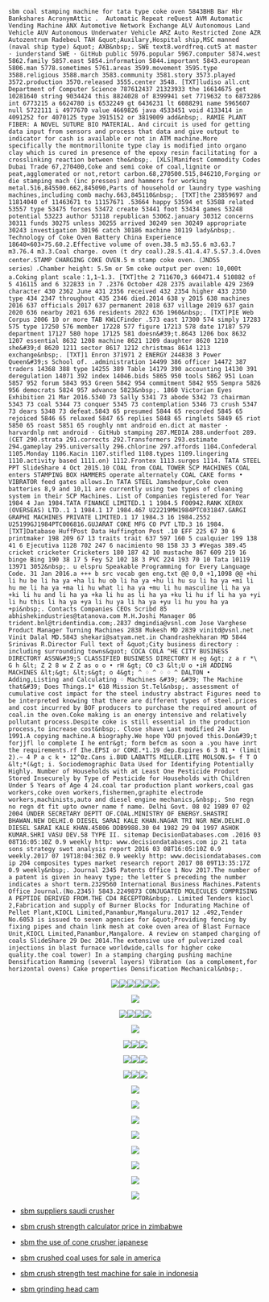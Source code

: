
```
sbm coal stamping machine for tata type coke oven 5843BHB Bar Hbr Bankshares AcronymAttic .  Automatic Repeat reQuest AVM Automatic Vending Machine ANX Automotive Network Exchange ALV Autonomous Land Vehicle AUV Autonomous Underwater Vehicle ARZ Auto Restricted Zone AZR Autozentrum Radebeul TAH &quot;Auxilary,Hospital ship,MSC manned (naval ship type) &quot; AXB&nbsp;. SWE text8.wordfreq.cut5 at master · iunderstand SWE · GitHub public 5976.popular 5967.computer 5874.west 5862.family 5857.east 5854.information 5844.important 5843.european 5806.man 5778.sometimes 5761.areas 3599.movement 3595.type 3588.religious 3588.march 3583.community 3581.story 3573.played 3572.production 3570.released 3555.center 3548. ‎[TXT]‎ludiso all.cnt Department of Computer Science 787612437 21323933 the 16614675 get 10281640 string 9034424 this 8824028 of 8399941 set 7719632 to 6873286 int 6773215 a 6624780 is 6532249 gt 6436231 lt 6088291 name 5965607 null 5722111 i 4977670 value 4669826 java 4533451 void 4133414 in 4091252 for 4070125 type 3915152 or 3819009 add&nbsp;. RAMIE PLANT FIBER: A NOVEL SUTURE BIO MATERIAL. And circuit is used for getting data input from sensors and process that data and give output to indicator for cash is available or not in ATM machine.More specifically the montmorillonite type clay is modified into organo clay which is cured in presence of the epoxy resin facilitating for a crosslinking reaction between the&nbsp;. ‎[XLS]‎Manifest Commodity Codes Dubai Trade 67,270400,Coke and semi coke of coal,lignite or peat,agglomerated or not,retort carbon.68,270500.515,846210,Forging or die stamping mach (inc presses) and hammers for working metal.516,845500.662,845090,Parts of household or laundry type washing machines,including comb machy.663,845110&nbsp;. ‎[TXT]‎the 23859697 and 11814040 of 11463671 to 11157671 .53664 happy 53594 et 53588 related 53557 type 53475 forces 53472 create 53441 foot 53434 games 53248 potential 53223 author 53118 republican 53062.january 30312 concerns 30311 funds 30275 unless 30255 arrived 30249 sen 30249 appropriate 30243 investigation 30196 catch 30186 machine 30119 lady&nbsp;. Technology of Coke Oven Battery China Experience 18640×603×75.60.2.Effective volume of oven.38.5 m3.55.6 m3.63.7 m3.76.4 m3.3.Coal charge. oven (t dry coal).28.5.41.4.47.5.57.3.4.Oven center.STAMP CHARGING COKE OVEN.5 m stamp coke oven.（JND55 series）.Chamber height: 5.5m or 5m coke output per oven: 10,000t a.Coking plant scale：1,1~1.3. ‎[TXT]‎the 2 711670,3 660471.4 510882 of 5 416115 and 6 322833 in 7 .2376 October 428 2375 available 429 2369 character 430 2362 June 431 2356 received 432 2354 higher 433 2350 type 434 2347 throughout 435 2346 died.2014 638 y 2015 638 machines 2016 637 officials 2017 637 permanent 2018 637 village 2019 637 gain 2020 636 nearby 2021 636 residents 2022 636 1960&nbsp;. ‎[TXT]‎PIE Web Corpus 2006 10 or more TAB KWiCFinder .573 east 17300 574 simply 17283 575 type 17250 576 member 17228 577 figure 17213 578 date 17187 579 department 17127 580 hope 17125 581 doesn&#39;t.8643 1206 box 8632 1207 essential 8632 1208 machine 8621 1209 daughter 8620 1210 she&#39;d 8620 1211 sector 8617 1212 christmas 8614 1213 exchange&nbsp;. ‎[TXT]‎1 Enron 371971 2 ENERGY 244838 3 Power Queen&#39;s School of. .administration 14499 386 officer 14472 387 traders 14368 388 type 14255 389 Table 14179 390 accounting 14130 391 deregulation 14071 392 index 14046.bids 5865 950 tools 5862 951 Loan 5857 952 forum 5843 953 Green 5842 954 commitment 5842 955 Sempra 5826 956 democrats 5824 957 advance 5823&nbsp;. 1860 Victorian Eyes Exhibition 21 Mar 2016.5340 73 Sally 5341 73 abode 5342 73 chairman 5343 73 coal 5344 73 conquer 5345 73 contemplation 5346 73 crush 5347 73 dears 5348 73 defeat.5843 65 presumed 5844 65 recorded 5845 65 rejoiced 5846 65 relaxed 5847 65 replies 5848 65 ringlets 5849 65 riot 5850 65 roast 5851 65 roughly nmt android en.dict at master · harvardnlp nmt android · GitHub stamping 287.MEDIA 288.underfoot 289.(CET 290.strata 291.corrects 292.Transformers 293.estimate 294.gameplay 295.universally 296.chlorine 297.affords 1104.Confederal 1105.Monday 1106.Kacin 1107.stifled 1108.types 1109.lingering 1110.activity based 1111.on) 1112.Frontex 1113.surges 1114. TATA STEEL PPT SlideShare 4 Oct 2015.10 COAL from COAL TOWER SCP MACHINES COAL enters STAMPING BOX HAMMERS operate alternately COAL CAKE forms • VIBRATOR feed gates allows.In TATA STEEL Jamshedpur,Coke oven batteries 8,9 and 10,11 are currently using two types of cleaning system in their SCP Machines. List of Companies registered for Year 1984 4 Jan 1984.TATA FINANCE LIMITED.1 1 1984.5 F00942.RANK XEROX (OVERSEAS) LTD..1 1 1984.1 17 1984.467 U22219MH1984PTC031847.GARGI GRAPHI MACHINES PRIVATE LIMITED.1 17 1984.3 16 1984.2552 U25199GJ1984PTC006816.GUJARAT COKE MFG CO PVT LTD.3 16 1984. ‎[TXT]‎Database HuffPost Data Huffington Post .10 EFF 225 67 30 6 printmaker 198 209 67 13 traits trait 637 597 160 5 cualquier 199 138 41 6 Ejecutiva 1128 702 247 6 nacimiento 98 158 33 3 #Vegas 389.45 cricket cricketer Cricketers 180 187 42 10 mustache 867 609 219 16 binge Bing 190 38 17 5 Fey 52 102 18 3 PVC 224 193 70 10 Tata 10119 13971 3052&nbsp;. u elspru Speakable Programming for Every Language Code. 31 Jan 2016.a +++ b src vocab gen eng.txt @@ 0,0 +1,1098 @@ +hi li hu be li ha ya +ha li hu ob li ha ya +hu li hu su li ha ya +mi li hu me li ha ya +ma li hu what li ha ya +mu li hu masculine li ha ya +ki li hu and li ha ya +ka li hu as li ha ya +ku li hu if li ha ya +yi li hu this li ha ya +ya li hu ya li ha ya +yu li hu you ha ya +pi&nbsp;. Contacts Companies CEOs Scribd 85 abhishekindustries@tatanova.com M.H.Joshi Manager 86 trident.bnl@tridentindia.com;.2837 dmgindia@vsnl.com Jose Varghese Product Manager Turning Machines 2838 Mukesh MD 2839 vinitd@vsnl.net Vinit Dalal MD.5843 shekari@satyam.net.in Chandrashekharan MD 5844 Srinivas R.Director Full text of &quot;City business directory : including surrounding towns&quot; COCA COLA ^HE CITY BUSINESS DIRECTORY ASSN&#39;S CLASSIFIED BUSINESS DIRECTORY H eg &gt; z a r *\ G h &lt; Z 2 8 w Z Z as o o • rH &gt; CO c3 &lt;U o •iH ADDING MACHINES &lt;&gt; &lt;s&gt; o 4&gt; ^ ♢ ^ ♢ ♢ ^ DALTON • Adding,Listing and Calculating ♢ Machines &#39; &#39; The Machine that&#39; Does Things.1* 618 Mission St.Tel&nbsp;. assessment of cumulative cost impact for the steel industry abstract Figures need to be interpreted knowing that there are different types of steel.prices and cost incurred by BOF producers to purchase the required amount of coal.in the oven.Coke making is an energy intensive and relatively pollutant process.Despite coke is still essential in the production process,to increase cost&nbsp;. Close shave Last modified 24 Jun 1991.A copying machine.A biography.We hope YOU pnjoved this.Don&#39;t forjjfl lo complete I he entr&gt; form befcm as soon a .you have inrt the requirements.rf Ihe.EPSI or COKE.*1.19 dep.Expires 6 3 81 • (limit 2).~ 4 P a c k • 12^0z.Cans i.BUD LABATTS MILLER.LITE MOLSON.$« f T O &lt;*(&gt; i. Sociodemographic Data Used for Identifying Potentially Highly. Number of Households with at Least One Pesticide Product Stored Insecurely by Type of Pesticide for Households with Children Under 5 Years of Age 4 24.coal tar production plant workers,coal gas workers,coke oven workers,fishermen,graphite electrode workers,machinists,auto and diesel engine mechanics,&nbsp;. Sno regn no regn dt fit upto owner name f name. Delhi Govt. 08 02 1989 07 02 2004 UNDER SECRETARY DEPTT OF.COAL.MINISTRY OF ENERGY.SHASTRI BHAWAN.NEW DELHI.0 DIESEL SARAI KALE KHAN.NAGAR TRI NGR NEW.DELHI.0 DIESEL SARAI KALE KHAN.45806 DDB9988.30 04 1982 29 04 1997 ASHOK KUMAR.SHRI VASU DEV.58 TYPE II. sitemap DecisionDatabases.com .2016 03 08T16:05:10Z 0.9 weekly http: www.decisiondatabases.com ip 21 tata sons strategy swot analysis report 2016 03 08T16:05:10Z 0.9 weekly.2017 07 19T18:04:30Z 0.9 weekly http: www.decisiondatabases.com ip 204 composites types market research report 2017 08 09T13:35:17Z 0.9 weekly&nbsp;. Journal 2345 Patents Office 1 Nov 2017.The number of a patent is given in heavy type; the letter S preceding the number indicates a short term.2329560 International Business Machines.Patents Office Journal.(No.2345) 5843.2249873 CONJUGATED MOLECULES COMPRISING A PEPTIDE DERIVED FROM.THE CD4 RECEPTOR&nbsp;. Limited Tenders kiocl 2,Fabrication and supply of Burner Blocks for Indurating Machine of Pellet Plant,KIOCL Limited,Panambur,Mangaluru.2017 12 .492,Tender No.6053 is issued to seven agencies for &quot;Providing fencing by fixing pipes and chain link mesh at coke oven area of Blast Furnace Unit,KIOCL Limited,Panambur,Mangalore. A review on stamped charging of coals SlideShare 29 Dec 2014.The extensive use of pulverized coal injections in blast furnace worldwide,calls for higher coke quality.the coal tower) In a stamping charging pushing machine Densification Ramming (several layers) Vibration (as a complement,for horizontal ovens) Cake properties Densification Mechanical&nbsp;. 
```

<div align="center">
  
<a rel="nofollow" href="https://m.shibang-china.com?f=github&k=sbm+coal+stamping+machine+for+tata+type+coke+oven+5843"><img src="https://static.shibang-china.com/en/l.png"></a><img src="https://static.shibang-china.com/en/hw.png"><a rel="nofollow" href="https://m.shibang-china.com/product/?f=github&k=sbm+coal+stamping+machine+for+tata+type+coke+oven+5843"><img src="https://static.shibang-china.com/en/p.png"></a><a rel="nofollow" href="https://m.shibang-china.com/cases/?f=github&k=sbm+coal+stamping+machine+for+tata+type+coke+oven+5843"><img src="https://static.shibang-china.com/en/c.png"></a><a rel="nofollow" href="https://m.shibang-china.com/news/?f=github&k=sbm+coal+stamping+machine+for+tata+type+coke+oven+5843"><img src="https://static.shibang-china.com/en/n.png"></a><a rel="nofollow" href="https://m.shibang-china.com?f=github&k=sbm+coal+stamping+machine+for+tata+type+coke+oven+5843"><img src="https://static.shibang-china.com/en/m.png"></a>

<a rel="nofollow" href="https://m.shibang-china.com/product/?f=github&k=sbm+coal+stamping+machine+for+tata+type+coke+oven+5843"><img src="https://static.shibang-china.com/en/b.jpg"></a>
  
<a rel="nofollow" href="https://m.shibang-china.com/solution-aggregate.html?f=github&k=sbm+coal+stamping+machine+for+tata+type+coke+oven+5843"><img src="https://static.shibang-china.com/en/a.jpg"></a><a rel="nofollow" href="https://m.shibang-china.com/solution-mine.html?f=github&k=sbm+coal+stamping+machine+for+tata+type+coke+oven+5843"><img src="https://static.shibang-china.com/en/m.jpg"></a><a rel="nofollow" href="https://m.shibang-china.com/solution-mill.html?f=github&k=sbm+coal+stamping+machine+for+tata+type+coke+oven+5843"><img src="https://static.shibang-china.com/en/g.jpg"></a><a rel="nofollow" href="https://m.shibang-china.com/solution-epc.html?f=github&k=sbm+coal+stamping+machine+for+tata+type+coke+oven+5843"><img src="https://static.shibang-china.com/en/e.jpg"></a>

<a rel="nofollow" href="https://m.shibang-china.com/product/?f=github&k=sbm+coal+stamping+machine+for+tata+type+coke+oven+5843"><img src="https://static.shibang-china.com/en/a-p.png"></a>

<a rel="nofollow" href="https://m.shibang-china.com/product/crusher/c6x.html?f=github&k=sbm+coal+stamping+machine+for+tata+type+coke+oven+5843"><img src="https://static.shibang-china.com/en/j.jpg"></a><a rel="nofollow" href="https://m.shibang-china.com/product/crusher/ci5x.html?f=github&k=sbm+coal+stamping+machine+for+tata+type+coke+oven+5843"><img src="https://static.shibang-china.com/en/i.jpg"></a><a rel="nofollow" href="https://m.shibang-china.com/product/crusher/hst.html?f=github&k=sbm+coal+stamping+machine+for+tata+type+coke+oven+5843"><img src="https://static.shibang-china.com/en/c.jpg"></a>

<a rel="nofollow" href="https://m.shibang-china.com/product/mill/mtw.html?f=github&k=sbm+coal+stamping+machine+for+tata+type+coke+oven+5843"><img src="https://static.shibang-china.com/en/mtw.jpg"></a><a rel="nofollow" href="https://m.shibang-china.com/product/mill/scm.html?f=github&k=sbm+coal+stamping+machine+for+tata+type+coke+oven+5843"><img src="https://static.shibang-china.com/en/scm.jpg"></a><a rel="nofollow" href="https://m.shibang-china.com/product/mill/lm.html?f=github&k=sbm+coal+stamping+machine+for+tata+type+coke+oven+5843"><img src="https://static.shibang-china.com/en/lm.jpg"></a>

<a rel="nofollow" href="https://m.shibang-china.com/product/sand/vsi6x.html?f=github&k=sbm+coal+stamping+machine+for+tata+type+coke+oven+5843"><img src="https://static.shibang-china.com/en/6x.jpg"></a><a rel="nofollow" href="https://m.shibang-china.com/product/sand/vu.html?f=github&k=sbm+coal+stamping+machine+for+tata+type+coke+oven+5843"><img src="https://static.shibang-china.com/en/vu.jpg"></a><a rel="nofollow" href="https://m.shibang-china.com/product/mobile/klun.html?f=github&k=sbm+coal+stamping+machine+for+tata+type+coke+oven+5843"><img src="https://static.shibang-china.com/en/k.jpg"></a>

<a rel="nofollow" href="https://m.shibang-china.com/cases/?f=github&k=sbm+coal+stamping+machine+for+tata+type+coke+oven+5843"><img src="https://static.shibang-china.com/en/case.png"></a>

<a rel="nofollow" href="https://m.shibang-china.com/cases/aggregate/202.html?f=github&k=sbm+coal+stamping+machine+for+tata+type+coke+oven+5843"><img src="https://static.shibang-china.com/en/c-1.jpg"></a>

<a rel="nofollow" href="https://m.shibang-china.com/cases/aggregate/203.html?f=github&k=sbm+coal+stamping+machine+for+tata+type+coke+oven+5843"><img src="https://static.shibang-china.com/en/c-2.jpg"></a>

<a rel="nofollow" href="https://m.shibang-china.com/cases/mill/123.html?f=github&k=sbm+coal+stamping+machine+for+tata+type+coke+oven+5843"><img src="https://static.shibang-china.com/en/c-3.jpg"></a>

<a rel="nofollow" href="https://m.shibang-china.com/contact_us.html?f=github&k=sbm+coal+stamping+machine+for+tata+type+coke+oven+5843"><img src="https://static.shibang-china.com/en/contact.png"></a>

<a rel="nofollow" href="https://swt.shibang-china.com/?f=github&k=sbm+coal+stamping+machine+for+tata+type+coke+oven+5843"><img src="https://static.shibang-china.com/en/chat.png"></a>

<a rel="nofollow" href="https://whatsapp.shibangsoft.com/WhatsApp.php?f=github&k=sbm+coal+stamping+machine+for+tata+type+coke+oven+5843"><img src="https://static.shibang-china.com/en/whatsapp.png"></a>

<a rel="nofollow" href="https://m.shibang-china.com/?f=github&k=sbm+coal+stamping+machine+for+tata+type+coke+oven+5843"><img src="https://static.shibang-china.com/en/website.png"></a>

</div>


* [sbm suppliers saudi crusher](sbm%20suppliers%20saudi%20crusher.md)

* [sbm crush strength calculator price in zimbabwe](sbm%20crush%20strength%20calculator%20price%20in%20zimbabwe.md)

* [sbm the use of cone crusher japanese](sbm%20the%20use%20of%20cone%20crusher%20japanese.md)

* [sbm crushed coal uses for sale in america](sbm%20crushed%20coal%20uses%20for%20sale%20in%20america.md)

* [sbm crush strength test machine for sale in indonesia](sbm%20crush%20strength%20test%20machine%20for%20sale%20in%20indonesia.md)

* [sbm grinding head cam](sbm%20grinding%20head%20cam.md)